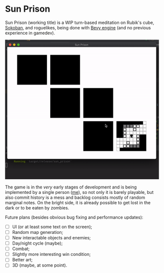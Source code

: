 # Sun Prison

Sun Prison (working title) is a WIP turn-based meditation on Rubik's cube, [Sokoban](https://github.com/ropewalker/bevy_sokoban/), and roguelikes, being done with [Bevy engine](https://bevyengine.org/) (and no previous experience in gamedev). 

![demo gif](/assets/screenshots/demo.gif)

The game is in the *very* early stages of development and is being implemented by a single person ([me](https://github.com/ropewalker)), so not only it is barely playable, but also commit history is a mess and backlog consists mostly of random marginal notes. On the bright side, it is already possible to get lost in the dark or to be eaten by zombies.

Future plans (besides obvious bug fixing and performance updates):

- [ ] UI (or at least some text on the screen);
- [ ] Random map generation;
- [ ] New interactable objects and enemies;
- [ ] Day/night cycle (maybe);
- [ ] Combat;
- [ ] Slightly more interesting win condition;
- [ ] Better art;
- [ ] 3D (maybe, at some point).
